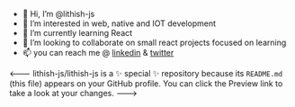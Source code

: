 - 👋 Hi, I’m @lithish-js
- 👀 I’m interested in web, native and IOT development
- 🌱 I’m currently learning React
- 💞️ I’m looking to collaborate on small react projects focused on learning
- 📫 you can reach me @ [linkedin](www.linkedin.com/in/lithish-js) & [twitter](https://twitter.com/lithish_js)

<---
lithish-js/lithish-js is a ✨ special ✨ repository because its `README.md` (this file) appears on your GitHub profile.
You can click the Preview link to take a look at your changes.
--->
